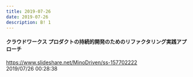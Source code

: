 ```yaml
---
title: 2019-07-26
date: 2019-07-26
description: B! 1
---
```


#### クラウドワークス プロダクトの持続的開発のためのリファクタリング実践アプローチ
https://www.slideshare.net/MinoDriven/ss-157702222<br>
2019/07/26 00:28:38<br>


